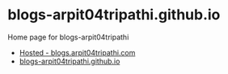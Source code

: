 # blogs-arpit04tripathi.github.io
Home page for blogs-arpit04tripathi

- [Hosted - blogs.arpit04tripathi.com](blogs.arpit04tripathi.com)
- [blogs-arpit04tripathi.github.io](blogs-arpit04tripathi.github.io)
